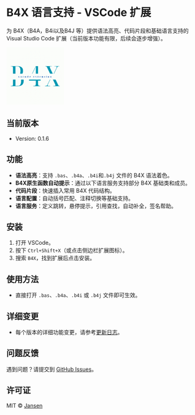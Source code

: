 # B4X 语言支持 - VSCode 扩展

为 B4X（B4A，B4i以及B4J 等）提供语法高亮、代码片段和基础语言支持的 Visual Studio Code 扩展（当前版本功能有限，后续会逐步增强）。

<img src="assets/Logo.png" width="150">

## 当前版本
- Version: 0.1.6

## 功能
- **语法高亮**：支持 `.bas`、`.b4a`、`.b4i`和`.b4j` 文件的 B4X 语法着色。
- **B4X原生函数自动提示**：通过以下语言服务支持部分 B4X 基础类和成员。
- **代码片段**：快速插入常用 B4X 代码结构。
- **语言配置**：自动括号匹配、注释切换等基础支持。
- **语言服务**：定义跳转，悬停提示，引用查找，自动补全，签名帮助。

## 安装
1. 打开 VSCode。
2. 按下 `Ctrl+Shift+X`（或点击侧边栏扩展图标）。
3. 搜索 `B4X`，找到扩展后点击安装。

## 使用方法
- 直接打开 `.bas`、`.b4a`、`.b4i` 或 `.b4j` 文件即可生效。

## 详细变更
- 每个版本的详细功能变更，请参考[更新日志](./CHANGELOG.md)。

## 问题反馈
遇到问题？请提交到 [GitHub Issues](https://github.com/Jansen611/b4x-language-support/issues)。

## 许可证
MIT © [Jansen](https://github.com/Jansen611)
